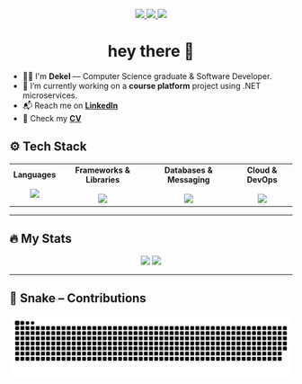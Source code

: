 <p align="center">
  <!-- LinkedIn -->
  <a href="https://www.linkedin.com/in/dekel-rafian-software-developer/" target="_blank">
    <img src="https://img.shields.io/badge/LinkedIn-0A66C2?logo=linkedin&logoColor=white&style=for-the-badge" />
  </a>

  <!-- CV -->
  <a href="https://raw.githubusercontent.com/dekel5030/dekel5030/main/Dekel_Rafian_CV.pdf" target="_blank">
    <img src="https://img.shields.io/badge/CV-Download-4F46E5?style=for-the-badge" />
  </a>
  
  <!-- Profile views -->
  <img src="https://komarev.com/ghpvc/?username=dekel5030&label=Profile%20views&style=for-the-badge" />
</p>

<p align="center">
</p>

<h1 align="center">hey there 👋</h1>

- 👨‍💻 I'm **Dekel** — Computer Science graduate & Software Developer.  
- 🔭 I’m currently working on a **course platform** project using .NET microservices.
- 📬 Reach me on **[LinkedIn](https://www.linkedin.com/in/dekel-rafian-software-developer/)**  
- 📄 Check my **[CV](https://raw.githubusercontent.com/dekel5030/dekel5030/main/Dekel_Rafian_CV.pdf)**  


## ⚙️ Tech Stack

<table>
  <tr>
    <td align="center">
      <b>Languages</b><br><br>
      <img src="https://skillicons.dev/icons?i=cs,python,javascript,cpp,c" />
    </td>
    <td align="center">
      <b>Frameworks & Libraries</b><br><br>
      <img src="https://skillicons.dev/icons?i=dotnet,django,react,ts,nodejs" />
    </td>
    <td align="center">
      <b>Databases & Messaging</b><br><br>
      <img src="https://skillicons.dev/icons?i=postgres,rabbitmq,kafka" />
    </td>
    <td align="center">
      <b>Cloud & DevOps</b><br><br>
      <img src="https://skillicons.dev/icons?i=aws,docker,kubernetes,linux,git" />
    </td>
  </tr>
</table>

---

## 🔥 My Stats
<p align="center"> 
  <img height="160" src="https://github-readme-stats.vercel.app/api?username=dekel5030&show_icons=true&theme=default&count_private=true&cache_seconds=86400" /> 
  <img height="160" src="https://github-readme-stats.vercel.app/api/top-langs/?username=dekel5030&layout=compact&cache_seconds=86400" /> 
</p>

---

## 🐍 Snake – Contributions
<p>
  <img src="https://raw.githubusercontent.com/dekel5030/dekel5030/output/snake.svg" alt="snake animation" />
</p>
